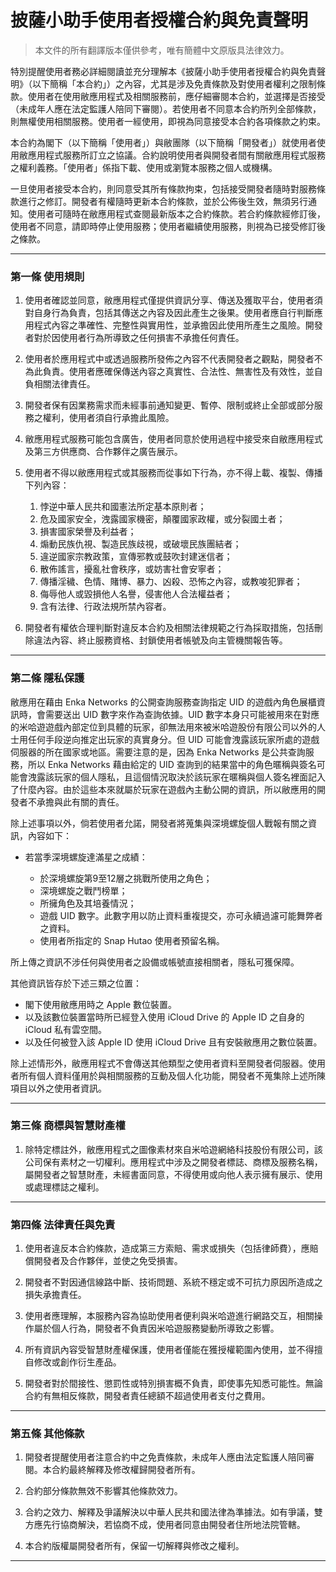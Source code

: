 # **披薩小助手使用者授權合約與免責聲明**

> 本文件的所有翻譯版本僅供參考，唯有簡體中文原版具法律效力。

特別提醒使用者務必詳細閱讀並充分理解本《披薩小助手使用者授權合約與免責聲明》（以下簡稱「本合約」）之內容，尤其是涉及免責條款及對使用者權利之限制條款。使用者在使用敝應用程式及相關服務前，應仔細審閱本合約，並選擇是否接受（未成年人應在法定監護人陪同下審閱）。若使用者不同意本合約所列全部條款，則無權使用相關服務。使用者一經使用，即視為同意接受本合約各項條款之約束。

本合約為閣下（以下簡稱「使用者」）與敝團隊（以下簡稱「開發者」）就使用者使用敝應用程式服務所訂立之協議。合約說明使用者與開發者間有關敝應用程式服務之權利義務。「使用者」係指下載、使用或瀏覽本服務之個人或機構。

一旦使用者接受本合約，則同意受其所有條款拘束，包括接受開發者隨時對服務條款進行之修訂。開發者有權隨時更新本合約條款，並於公佈後生效，無須另行通知。使用者可隨時在敝應用程式查閱最新版本之合約條款。若合約條款經修訂後，使用者不同意，請即時停止使用服務；使用者繼續使用服務，則視為已接受修訂後之條款。

---

### 第一條 使用規則

1. 使用者確認並同意，敝應用程式僅提供資訊分享、傳送及獲取平台，使用者須對自身行為負責，包括其傳送之內容及因此產生之後果。使用者應自行判斷應用程式內容之準確性、完整性與實用性，並承擔因此使用所產生之風險。開發者對於因使用者行為所導致之任何損害不承擔任何責任。

2. 使用者於應用程式中或透過服務所發佈之內容不代表開發者之觀點，開發者不為此負責。使用者應確保傳送內容之真實性、合法性、無害性及有效性，並自負相關法律責任。

3. 開發者保有因業務需求而未經事前通知變更、暫停、限制或終止全部或部分服務之權利，使用者須自行承擔此風險。

4. 敝應用程式服務可能包含廣告，使用者同意於使用過程中接受來自敝應用程式及第三方供應商、合作夥伴之廣告展示。

5. 使用者不得以敝應用程式或其服務而從事如下行為，亦不得上載、複製、傳播下列內容：

    1. 悖逆中華人民共和國憲法所定基本原則者；
    2. 危及國家安全，洩露國家機密，顛覆國家政權，或分裂國土者；
    3. 損害國家榮譽及利益者；
    4. 煽動民族仇視、製造民族歧視，或破壞民族團結者；
    5. 違逆國家宗教政策，宣傳邪教或鼓吹封建迷信者；
    6. 散佈謠言，擾亂社會秩序，或妨害社會安寧者；
    7. 傳播淫穢、色情、賭博、暴力、凶殺、恐怖之內容，或教唆犯罪者；
    8. 侮辱他人或毀損他人名譽，侵害他人合法權益者；
    9. 含有法律、行政法規所禁內容者。

6. 開發者有權依合理判斷對違反本合約及相關法律規範之行為採取措施，包括刪除違法內容、終止服務資格、封鎖使用者帳號及向主管機關報告等。

---

### 第二條 隱私保護

敝應用在藉由 Enka Networks 的公開查詢服務查詢指定 UID 的遊戲內角色展櫃資訊時，會需要送出 UID 數字來作為查詢依據。UID 數字本身只可能被用來在對應的米哈遊遊戲內部定位到具體的玩家，卻無法用來被米哈遊股份有限公司以外的人士用任何手段逆向推定出玩家的真實身分。但 UID 可能會洩露該玩家所處的遊戲伺服器的所在國家或地區。需要注意的是，因為 Enka Networks 是公共查詢服務，所以 Enka Networks 藉由給定的 UID 查詢到的結果當中的角色暱稱與簽名可能會洩露該玩家的個人隱私，且這個情況取決於該玩家在暱稱與個人簽名裡面記入了什麼內容。由於這些本來就屬於玩家在遊戲內主動公開的資訊，所以敝應用的開發者不承擔與此有關的責任。

除上述事項以外，倘若使用者允諾，開發者將蒐集與深境螺旋個人戰報有關之資訊，內容如下：

- 若當季深境螺旋達滿星之成績：

    - 於深境螺旋第9至12層之挑戰所使用之角色；
    - 深境螺旋之戰鬥榜單；
    - 所擁角色及其培養情況；
    - 遊戲 UID 數字。此數字用以防止資料重複提交，亦可永續過濾可能舞弊者之資料。
    - 使用者所指定的 Snap Hutao 使用者預留名稱。

所上傳之資訊不涉任何與使用者之設備或帳號直接相關者，隱私可獲保障。

其他資訊皆存於下述三類之位置：

- 閣下使用敝應用時之 Apple 數位裝置。
- 以及該數位裝置當時所已經登入使用 iCloud Drive 的 Apple ID 之自身的 iCloud 私有雲空間。
- 以及任何被登入該 Apple ID 使用 iCloud Drive 且有安裝敝應用之數位裝置。

除上述情形外，敝應用程式不會傳送其他類型之使用者資料至開發者伺服器。使用者所有個人資料僅用於與相關服務的互動及個人化功能，開發者不蒐集除上述所陳項目以外之使用者資訊。

---

### 第三條 商標與智慧財產權

1. 除特定標註外，敝應用程式之圖像素材來自米哈遊網絡科技股份有限公司，該公司保有素材之一切權利。應用程式中涉及之開發者標誌、商標及服務名稱，屬開發者之智慧財產，未經書面同意，不得使用或向他人表示擁有展示、使用或處理標誌之權利。

---

### 第四條 法律責任與免責

1. 使用者違反本合約條款，造成第三方索賠、需求或損失（包括律師費），應賠償開發者及合作夥伴，並使之免受損害。

2. 開發者不對因通信線路中斷、技術問題、系統不穩定或不可抗力原因所造成之損失承擔責任。

3. 使用者應理解，本服務內容為協助使用者便利與米哈遊進行網路交互，相關操作屬於個人行為，開發者不負責因米哈遊服務變動所導致之影響。

4. 所有資訊內容受智慧財產權保護，使用者僅能在獲授權範圍內使用，並不得擅自修改或創作衍生產品。

5. 開發者對於間接性、懲罰性或特別損害概不負責，即使事先知悉可能性。無論合約有無相反條款，開發者責任總額不超過使用者支付之費用。

---

### 第五條 其他條款

1. 開發者提醒使用者注意合約中之免責條款，未成年人應由法定監護人陪同審閱。本合約最終解釋及修改權歸開發者所有。

2. 合約部分條款無效不影響其他條款效力。

3. 合約之效力、解釋及爭議解決以中華人民共和國法律為準據法。如有爭議，雙方應先行協商解決，若協商不成，使用者同意由開發者住所地法院管轄。

4. 本合約版權屬開發者所有，保留一切解釋與修改之權利。

---
